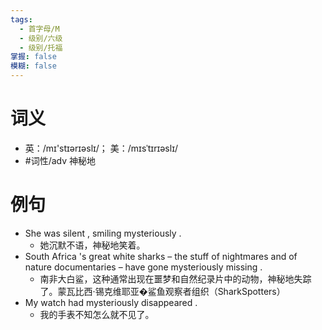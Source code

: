 ```yaml
---
tags:
  - 首字母/M
  - 级别/六级
  - 级别/托福
掌握: false
模糊: false
---
```

# 词义
- 英：/mɪ'stɪərɪəslɪ/； 美：/mɪsˈtɪrɪəslɪ/
- #词性/adv  神秘地
# 例句
- She was silent , smiling mysteriously .
	- 她沉默不语，神秘地笑着。
- South Africa 's great white sharks – the stuff of nightmares and of nature documentaries – have gone mysteriously missing .
	- 南非大白鲨，这种通常出现在噩梦和自然纪录片中的动物，神秘地失踪了。蒙瓦比西·锡克维耶亚�鲨鱼观察者组织（SharkSpotters）
- My watch had mysteriously disappeared .
	- 我的手表不知怎么就不见了。
